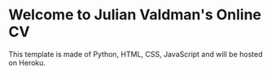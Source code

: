 # Welcome to Julian Valdman's Online CV  #

This template is made of Python, HTML, CSS, JavaScript and will be hosted on Heroku.
